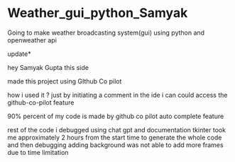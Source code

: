 # Weather_gui_python_Samyak
Going to make weather broadcasting system(gui) using python and openweather api 

update*

hey Samyak Gupta this side


made this project using GIthub Co pilot

how i used it ?
just by initiating a comment in the ide i can could access the github-co-pilot feature 

90% percent of my code is made by github co pilot auto complete feature

rest of the code i debugged using chat gpt and documentation tkinter
took me approximately 2 hours from the start time to generate the whole code and then debugging adding background
was not able to add more frames due to time limitation
